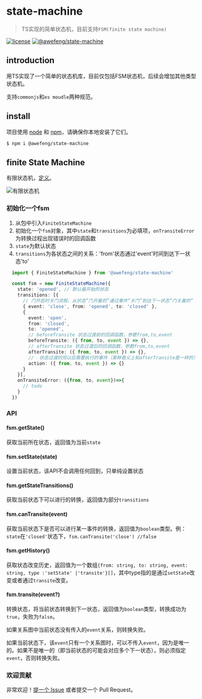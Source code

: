 # state-machine

> TS实现的简单状态机，目前支持`FSM(finite state machine)`

[![license](https://img.shields.io/github/license/awefeng/state-machine)]((https://github.com/awefeng/state-machine/blob/master/LICENSE))
[![@awefeng/state-machine](https://img.shields.io/npm/v/@awefeng/state-machine)](https://www.npmjs.com/package/@awefeng/npm-template)

## introduction

用TS实现了一个简单的状态机库，目前仅包括FSM状态机，后续会增加其他类型状态机。

支持`commonjs`和`es moudle`两种规范。
## install

项目使用 [node](http://nodejs.org) 和 [npm](https://npmjs.com)，请确保你本地安装了它们。

```sh
$ npm i @awefeng/state-machine
```

## finite State Machine

有限状态机，[定义](https://zh.wikipedia.org/wiki/%E6%9C%89%E9%99%90%E7%8A%B6%E6%80%81%E6%9C%BA)。

![有限状态机](https://zh.wikipedia.org/wiki/%E6%9C%89%E9%99%90%E7%8A%B6%E6%80%81%E6%9C%BA#/media/File:Finite_state_machine_example_with_comments.svg)

### 初始化一个fsm
1. 从包中引入`FiniteStateMachine`
2. 初始化一个`fsm`对象，其中`state`和`transitions`为必填项，`onTransiteError`为转换过程出现错误时的回调函数
3. `state`为默认状态
4. `transitions`为各状态之间的关系：'from'状态通过'event'时间到达下一状态'to'
```typescript
  import { FiniteStateMachine } from '@awefeng/state-machine'

  const fsm = new FiniteStateMachine({
    state: 'opened', // 默认最开始的状态
    transitions: [{
      // 门开启时关门流程，从状态“门开着的”通过事件“关门”到达下一状态“门关着的”
      { event: 'close', from: 'opened', to: 'closed' }, 
      {
        event: 'open',
        from: 'closed',
        to: 'opened',
        // beforeTransite 状态过渡前的回调函数，参数from,to,event
        beforeTransite: ({ from, to, event }) => {},
        // afterTransite 状态过渡后的回调函数，参数from,to,event
        afterTransite: ({ from, to, event }) => {},
        //  状态过渡的完以后需要执行的事件（某种意义上和afterTransite是一样的）
        action: ({ from, to, event }) => {}
      }
    }],
    onTransiteError: ({from, to, event})=>{
      // todo
    }
  })
```

### API
#### fsm.getState()
获取当前所在状态，返回值为当前`state`

#### fsm.setState(state)
设置当前状态，该API不会调用任何回到，只单纯设置状态

#### fsm.getStateTransitions()
获取当前状态下可以进行的转换，返回值为部分`transitions`

#### fsm.canTransite(event)
获取当前状态下是否可以进行某一事件的转换，返回值为`boolean`类型。例：`state`在`'closed'`状态下，`fsm.canTransite('close') //false`

#### fsm.getHistory()
获取状态改变历史，返回值为一个数组`{from: string, to: string, event: string, type :'setState' |'transite'}[]`，其中type指的是通过`setState`改变或者通过`transite`改变。

#### fsm.transite(event?)
转换状态，将当前状态转换到下一状态，返回值为`boolean`类型，转换成功为`true`，失败为`false`。

如果关系图中当前状态没有传入的`event`关系，则转换失败。

如果当前状态下，该`event`只有一个关系图时，可以不传入`event`，因为是唯一的。如果不是唯一的（即当前状态的可能会对应多个下一状态），则必须指定`event`，否则转换失败。


### 欢迎贡献

非常欢迎！[提一个 Issue](https://github.com/awefeng/state-machine/issues) 或者提交一个 Pull Request。
